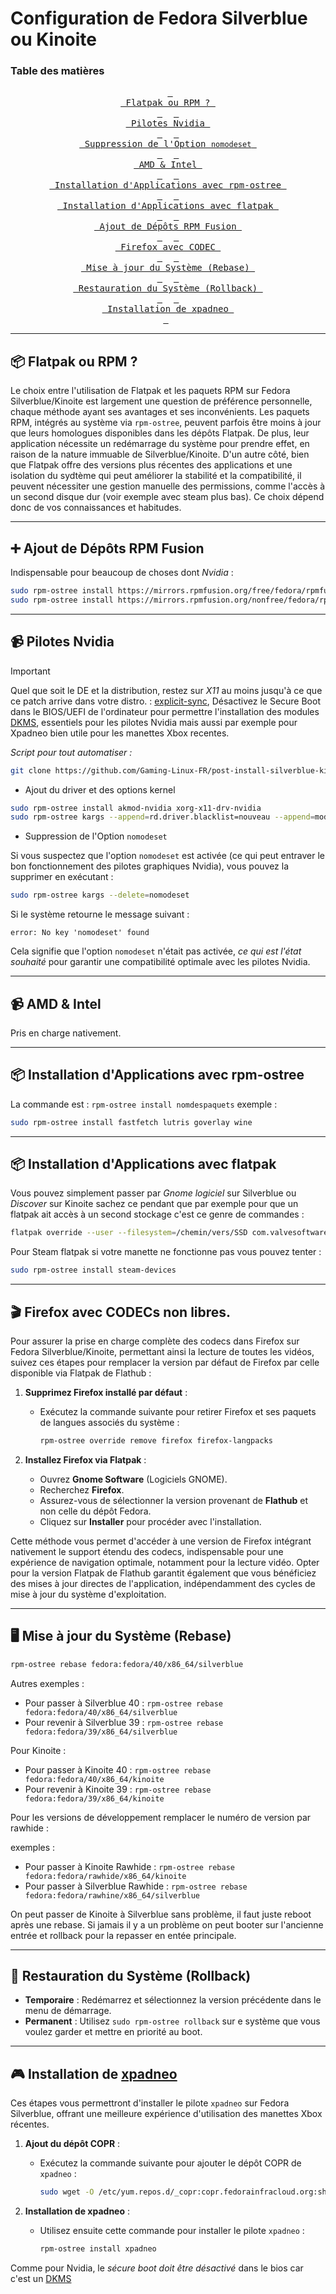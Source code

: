 # Configuration de Fedora Silverblue ou Kinoite

### Table des matières

<div align="center">

&ensp;[<kbd> <br> Flatpak ou RPM ? <br> </kbd>](#flatpak-ou-rpm-)&ensp;
&ensp;[<kbd> <br> Pilotes Nvidia <br> </kbd>](#pilotes-nvidia)&ensp;
&ensp;[<kbd> <br> Suppression de l'Option `nomodeset` <br> </kbd>](#suppression-de-loption-nomodeset)&ensp;
&ensp;[<kbd> <br> AMD & Intel <br> </kbd>](#amd--intel)&ensp;
&ensp;[<kbd> <br> Installation d'Applications avec rpm-ostree <br> </kbd>](#installation-dapplications-avec-rpm-ostree)&ensp;
&ensp;[<kbd> <br> Installation d'Applications avec flatpak <br> </kbd>](#installation-dapplications-avec-flatpak)&ensp;
&ensp;[<kbd> <br> Ajout de Dépôts RPM Fusion <br> </kbd>](#ajout-de-dépôts-rpm-fusion)&ensp;
&ensp;[<kbd> <br> Firefox avec CODEC <br> </kbd>](#firefox-avec-codec)&ensp;
&ensp;[<kbd> <br> Mise à jour du Système (Rebase) <br> </kbd>](#mise-à-jour-du-système-rebase)&ensp;
&ensp;[<kbd> <br> Restauration du Système (Rollback) <br> </kbd>](#restauration-du-système-rollback)&ensp;
&ensp;[<kbd> <br> Installation de xpadneo <br> </kbd>](#installation-de-xpadneo)&ensp;
<br></div>

---

## 📦 Flatpak ou RPM ? 

Le choix entre l'utilisation de Flatpak et les paquets RPM sur Fedora Silverblue/Kinoite est largement une question de préférence personnelle, chaque méthode ayant ses avantages et ses inconvénients. Les paquets RPM, intégrés au système via `rpm-ostree`, peuvent parfois être moins à jour que leurs homologues disponibles dans les dépôts Flatpak. De plus, leur application nécessite un redémarrage du système pour prendre effet, en raison de la nature immuable de Silverblue/Kinoite. D'un autre côté, bien que Flatpak offre des versions plus récentes des applications et une isolation du sydtème qui peut améliorer la stabilité et la compatibilité, il peuvent nécessiter une gestion manuelle des permissions, comme l'accès à un second disque dur (voir exemple avec steam plus bas). Ce choix dépend donc de vos connaissances et habitudes.

---

## ➕ Ajout de Dépôts RPM Fusion
Indispensable pour beaucoup de choses dont *Nvidia* :
```bash
sudo rpm-ostree install https://mirrors.rpmfusion.org/free/fedora/rpmfusion-free-release-$(rpm -E %fedora).noarch.rpm
sudo rpm-ostree install https://mirrors.rpmfusion.org/nonfree/fedora/rpmfusion-nonfree-release-$(rpm -E %fedora).noarch.rpm
```

---

## 📹 Pilotes Nvidia
> [!IMPORTANT]
>  Quel que soit le DE et la distribution, restez sur *X11* au moins jusqu'à ce que ce patch arrive dans votre distro. : [explicit-sync](https://gitlab.freedesktop.org/xorg/xserver/-/merge_requests/967),
>  Désactivez le Secure Boot dans le BIOS/UEFI de l'ordinateur pour permettre l'installation des modules [DKMS](https://wiki.archlinux.org/title/Dynamic_Kernel_Module_Support_(Fran%C3%A7ais)), essentiels pour les pilotes Nvidia mais aussi par exemple pour Xpadneo bien utile pour les manettes Xbox recentes.

*Script pour tout automatiser :*
```bash
git clone https://github.com/Gaming-Linux-FR/post-install-silverblue-kinoite.git ~/post-install-silverblue-kinoite && cd ~/post-install-silverblue-kinoite && chmod +x ./nvidia.sh && sudo ./nvidia.sh
```

- Ajout du driver et des options kernel
```bash
sudo rpm-ostree install akmod-nvidia xorg-x11-drv-nvidia
sudo rpm-ostree kargs --append=rd.driver.blacklist=nouveau --append=modprobe.blacklist=nouveau --append=nvidia-drm.modeset=1
```

- Suppression de l'Option `nomodeset`

Si vous suspectez que l'option `nomodeset` est activée (ce qui peut entraver le bon fonctionnement des pilotes graphiques Nvidia), vous pouvez la supprimer en exécutant :

```bash
sudo rpm-ostree kargs --delete=nomodeset
```

Si le système retourne le message suivant :

```
error: No key 'nomodeset' found
```

Cela signifie que l'option `nomodeset` n'était pas activée, *ce qui est l'état souhaité* pour garantir une compatibilité optimale avec les pilotes Nvidia.

---

## 📹 AMD & Intel
Pris en charge nativement.

---

## 📦 Installation d'Applications avec rpm-ostree
La commande est : ``rpm-ostree install nomdespaquets`` exemple :

```bash
sudo rpm-ostree install fastfetch lutris goverlay wine
```

---

## 📦 Installation d'Applications avec flatpak

Vous pouvez simplement passer par *Gnome logiciel* sur Silverblue ou *Discover* sur Kinoite sachez ce pendant que par exemple pour que un flatpak ait accès à un second stockage c'est ce genre de commandes :

```bash
flatpak override --user --filesystem=/chemin/vers/SSD com.valvesoftware.Steam
```

Pour Steam flatpak si votre manette ne fonctionne pas vous pouvez tenter : 

```bash
sudo rpm-ostree install steam-devices
```

---

## 🎬 Firefox avec CODECs non libres.
Pour assurer la prise en charge complète des codecs dans Firefox sur Fedora Silverblue/Kinoite, permettant ainsi la lecture de toutes les vidéos, suivez ces étapes pour remplacer la version par défaut de Firefox par celle disponible via Flatpak de Flathub :

1. **Supprimez Firefox installé par défaut** :
    - Exécutez la commande suivante pour retirer Firefox et ses paquets de langues associés du système :
        ```bash
        rpm-ostree override remove firefox firefox-langpacks
        ```

2. **Installez Firefox via Flatpak** :
    - Ouvrez **Gnome Software** (Logiciels GNOME).
    - Recherchez **Firefox**.
    - Assurez-vous de sélectionner la version provenant de **Flathub** et non celle du dépôt Fedora.
    - Cliquez sur **Installer** pour procéder avec l'installation.

Cette méthode vous permet d'accéder à une version de Firefox intégrant nativement le support étendu des codecs, indispensable pour une expérience de navigation optimale, notamment pour la lecture vidéo. Opter pour la version Flatpak de Flathub garantit également que vous bénéficiez des mises à jour directes de l'application, indépendamment des cycles de mise à jour du système d'exploitation.

---

## 🖥️ Mise à jour du Système (Rebase)
```bash
rpm-ostree rebase fedora:fedora/40/x86_64/silverblue
```
Autres exemples :
- Pour passer à Silverblue 40 : `rpm-ostree rebase fedora:fedora/40/x86_64/silverblue`
- Pour revenir à Silverblue 39 : `rpm-ostree rebase fedora:fedora/39/x86_64/silverblue`

Pour Kinoite : 

- Pour passer à Kinoite 40 : `rpm-ostree rebase fedora:fedora/40/x86_64/kinoite`
- Pour revenir à Kinoite 39 : `rpm-ostree rebase fedora:fedora/39/x86_64/kinoite`

Pour les versions de développement remplacer le numéro de version par rawhide :

exemples :

- Pour passer à Kinoite Rawhide    : `rpm-ostree rebase fedora:fedora/rawhide/x86_64/kinoite`
- Pour passer à Silverblue Rawhide : `rpm-ostree rebase fedora:fedora/rawhine/x86_64/silverblue`

On peut passer de Kinoite à Silverblue sans problème, il faut juste reboot après une rebase. Si jamais il y a un problème on peut booter sur l'ancienne entrée et rollback pour la repasser en entée principale.

---

## 🔄 Restauration du Système (Rollback)
- **Temporaire** : Redémarrez et sélectionnez la version précédente dans le menu de démarrage.
- **Permanent** : Utilisez `sudo rpm-ostree rollback` sur e système que vous voulez garder et mettre en priorité au boot.

---

## 🎮 Installation de [xpadneo](https://github.com/atar-axis/xpadneo)

Ces étapes vous permettront d'installer le pilote `xpadneo` sur Fedora Silverblue, offrant une meilleure expérience d'utilisation des manettes Xbox récentes.

1. **Ajout du dépôt COPR** :
    - Exécutez la commande suivante pour ajouter le dépôt COPR de `xpadneo` :
        ```bash
        sudo wget -O /etc/yum.repos.d/_copr:copr.fedorainfracloud.org:shdwchn10:xpadneo.repo https://copr.fedorainfracloud.org/coprs/shdwchn10/xpadneo/repo/fedora-$(rpm -E %fedora)/shdwchn10-xpadneo-fedora-$(rpm -E %fedora).repo
        ```

2. **Installation de xpadneo** :
    - Utilisez ensuite cette commande pour installer le pilote `xpadneo` :
        ```bash
        rpm-ostree install xpadneo
        ```
Comme pour Nvidia, le *sécure boot doit être désactivé* dans le bios car c'est un [DKMS](https://wiki.archlinux.org/title/Dynamic_Kernel_Module_Support_(Fran%C3%A7ais))
